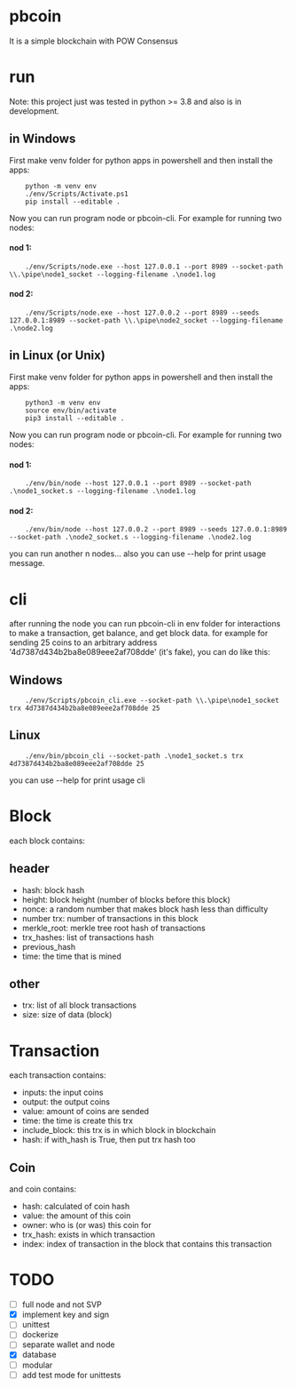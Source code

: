 # pbcoin
It is a simple blockchain with POW Consensus

# run
Note: this project just was tested in python >= 3.8 and also is in development.

## in Windows

First make venv folder for python apps in powershell and then install the apps:
```console
    python -m venv env
    ./env/Scripts/Activate.ps1
    pip install --editable .
```
Now you can run program node or pbcoin-cli. For example for running two nodes:

#### nod 1:
```console
    ./env/Scripts/node.exe --host 127.0.0.1 --port 8989 --socket-path \\.\pipe\node1_socket --logging-filename .\node1.log
```
#### nod 2:
```console
    ./env/Scripts/node.exe --host 127.0.0.2 --port 8989 --seeds 127.0.0.1:8989 --socket-path \\.\pipe\node2_socket --logging-filename .\node2.log
```

## in Linux (or Unix)
First make venv folder for python apps in powershell and then install the apps:
```console
    python3 -m venv env
    source env/bin/activate
    pip3 install --editable . 
```
Now you can run program node or pbcoin-cli. For example for running two nodes:

#### nod 1:
```console
    ./env/bin/node --host 127.0.0.1 --port 8989 --socket-path .\node1_socket.s --logging-filename .\node1.log
```
#### nod 2:
```console
    ./env/bin/node --host 127.0.0.2 --port 8989 --seeds 127.0.0.1:8989 --socket-path .\node2_socket.s --logging-filename .\node2.log
```
you can run another n nodes... also you can use --help for print usage message.

# cli

after running the node you can run pbcoin-cli in env folder for interactions to make a transaction, get balance, and get block data. for example for sending 25 coins to an arbitrary address '4d7387d434b2ba8e089eee2af708dde' (it's fake), you can do like this:
## Windows
```console
    ./env/Scripts/pbcoin_cli.exe --socket-path \\.\pipe\node1_socket trx 4d7387d434b2ba8e089eee2af708dde 25
```
## Linux
```console
    ./env/bin/pbcoin_cli --socket-path .\node1_socket.s trx 4d7387d434b2ba8e089eee2af708dde 25
```
you can use --help for print usage cli

# Block
each block contains:

## header
- hash: block hash
- height: block height (number of blocks before this block)
- nonce: a random number that makes block hash less than difficulty
- number trx: number of transactions in this block
- merkle_root: merkle tree root hash of transactions
- trx_hashes: list of transactions hash
- previous_hash
- time: the time that is mined

## other
- trx: list of all block transactions
- size: size of data (block)

# Transaction
each transaction contains:
- inputs: the input coins
- output: the output coins
- value: amount of coins are sended
- time: the time is create this trx
- include_block: this trx is in which block in blockchain
- hash: if with_hash is True, then put trx hash too

## Coin
and coin contains:
- hash: calculated of coin hash
- value: the amount of this coin
- owner: who is (or was) this coin for
- trx_hash: exists in which transaction
- index: index of transaction in the block that contains this transaction

# TODO

- [ ] full node and not SVP
- [x] implement key and sign
- [ ] unittest
- [ ] dockerize
- [ ] separate wallet and node
- [x] database
- [ ] modular
- [ ] add test mode for unittests
